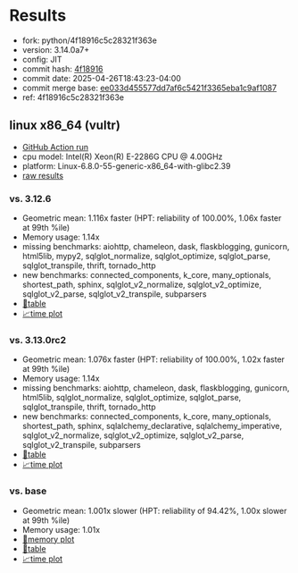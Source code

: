 # Results

- fork: python/4f18916c5c28321f363e
- version: 3.14.0a7+
- config: JIT
- commit hash: [4f18916](https://github.com/python/cpython/commit/4f18916)
- commit date: 2025-04-26T18:43:23-04:00
- commit merge base: [ee033d455577dd7af6c5421f3365eba1c9af1087](https://github.com/python/cpython/commit/ee033d455577dd7af6c5421f3365eba1c9af1087)
- ref: 4f18916c5c28321f363e

## linux x86_64 (vultr)

- [GitHub Action run](https://github.com/facebookexperimental/free-threading-benchmarking/actions/runs/14686405826)
- cpu model: Intel(R) Xeon(R) E-2286G CPU @ 4.00GHz
- platform: Linux-6.8.0-55-generic-x86_64-with-glibc2.39
- [raw results](bm-20250426-vultr-x86_64-python-4f18916c5c28321f363e-3.14.0a7%2B-4f18916.json)

### vs. 3.12.6

- Geometric mean: 1.116x faster (HPT: reliability of 100.00%, 1.06x faster at 99th %ile)
- Memory usage: 1.14x
- missing benchmarks: aiohttp, chameleon, dask, flaskblogging, gunicorn, html5lib, mypy2, sqlglot_normalize, sqlglot_optimize, sqlglot_parse, sqlglot_transpile, thrift, tornado_http
- new benchmarks: connected_components, k_core, many_optionals, shortest_path, sphinx, sqlglot_v2_normalize, sqlglot_v2_optimize, sqlglot_v2_parse, sqlglot_v2_transpile, subparsers
- [📄table](bm-20250426-vultr-x86_64-python-4f18916c5c28321f363e-3.14.0a7%2B-4f18916-vs-3.12.6.md)
- [📈time plot](bm-20250426-vultr-x86_64-python-4f18916c5c28321f363e-3.14.0a7%2B-4f18916-vs-3.12.6.svg)

### vs. 3.13.0rc2

- Geometric mean: 1.076x faster (HPT: reliability of 100.00%, 1.02x faster at 99th %ile)
- Memory usage: 1.14x
- missing benchmarks: aiohttp, chameleon, dask, flaskblogging, gunicorn, html5lib, sqlglot_normalize, sqlglot_optimize, sqlglot_parse, sqlglot_transpile, thrift, tornado_http
- new benchmarks: connected_components, k_core, many_optionals, shortest_path, sphinx, sqlalchemy_declarative, sqlalchemy_imperative, sqlglot_v2_normalize, sqlglot_v2_optimize, sqlglot_v2_parse, sqlglot_v2_transpile, subparsers
- [📄table](bm-20250426-vultr-x86_64-python-4f18916c5c28321f363e-3.14.0a7%2B-4f18916-vs-3.13.0rc2.md)
- [📈time plot](bm-20250426-vultr-x86_64-python-4f18916c5c28321f363e-3.14.0a7%2B-4f18916-vs-3.13.0rc2.svg)

### vs. base

- Geometric mean: 1.001x slower (HPT: reliability of 94.42%, 1.00x slower at 99th %ile)
- Memory usage: 1.01x
- [🧠memory plot](bm-20250426-vultr-x86_64-python-4f18916c5c28321f363e-3.14.0a7%2B-4f18916-vs-base-mem.svg)
- [📄table](bm-20250426-vultr-x86_64-python-4f18916c5c28321f363e-3.14.0a7%2B-4f18916-vs-base.md)
- [📈time plot](bm-20250426-vultr-x86_64-python-4f18916c5c28321f363e-3.14.0a7%2B-4f18916-vs-base.svg)

